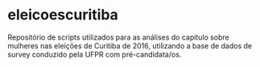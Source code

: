 # eleicoescuritiba
Repositório de scripts utilizados para as análises do capítulo sobre mulheres nas eleições de Curitiba de 2016, utilizando a base de dados de survey conduzido pela UFPR com pré-candidata/os. 
